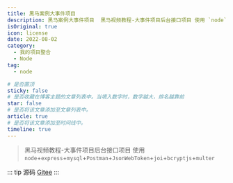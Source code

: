 ```yaml
---
title: 黑马案例大事件项目
description: 黑马案例大事件项目  黑马视频教程-大事件项目后台接口项目 使用 `node`+`express`+`mysql`+`Postman`+`JsonWebToken`+`joi`+`bcryptjs`+`multer`
isOriginal: true
icon: license
date: 2022-08-02
category:
  - 我的项目整合
  - Node
tag:
  - node

# 是否置顶
sticky: false
# 是否收藏在博客主题的文章列表中。当填入数字时，数字越大，排名越靠前
star: false
# 是否将该文章添加至文章列表中。
article: true
# 是否将该文章添加至时间线中。
timeline: true
---
```

<CountView></CountView>



> 黑马视频教程-大事件项目后台接口项目 使用 `node`+`express`+`mysql`+`Postman`+`JsonWebToken`+`joi`+`bcryptjs`+`multer`


<!-- more -->

::: tip 源码
[Gitee](https://gitee.com/isyv/api_server)
:::